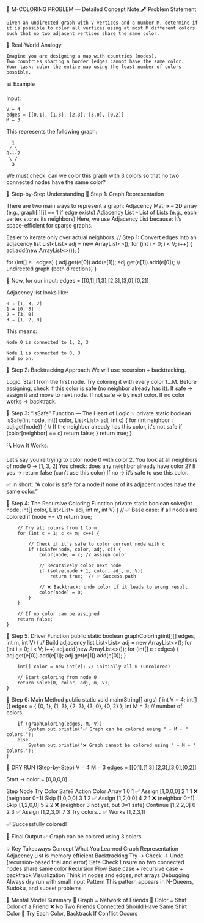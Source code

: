 🧩 M-COLORING PROBLEM — Detailed Concept Note
🖋️ Problem Statement

    Given an undirected graph with V vertices and a number M, determine if it is possible to color all vertices using at most M different colors such that no two adjacent vertices share the same color.

🧠 Real-World Analogy

    Imagine you are designing a map with countries (nodes).
    Two countries sharing a border (edge) cannot have the same color.
    Your task: color the entire map using the least number of colors possible.

📊 Example

Input:

    V = 4
    edges = [[0,1], [1,3], [2,3], [3,0], [0,2]]
    M = 3


This represents the following graph:

      1
     / \
    0---2
     \ /
      3


We must check: can we color this graph with 3 colors so that no two connected nodes have the same color?

🧩 Step-by-Step Understanding
🔹 Step 1: Graph Representation

There are two main ways to represent a graph:
Adjacency Matrix – 2D array (e.g., graph[i][j] == 1 if edge exists)
Adjacency List – List of Lists (e.g., each vertex stores its neighbors)
Here, we use Adjacency List because:
It’s space-efficient for sparse graphs.

Easier to iterate only over actual neighbors.
// Step 1: Convert edges into an adjacency list
List<List<Integer>> adj = new ArrayList<>();
for (int i = 0; i < V; i++) {
    adj.add(new ArrayList<>());
}

for (int[] e : edges) {
    adj.get(e[0]).add(e[1]);
    adj.get(e[1]).add(e[0]); // undirected graph (both directions)
}

🔸 Now, for our input:
edges = [[0,1],[1,3],[2,3],[3,0],[0,2]]

Adjacency list looks like:

    0 → [1, 3, 2]
    1 → [0, 3]
    2 → [3, 0]
    3 → [1, 2, 0]


This means:

    Node 0 is connected to 1, 2, 3

    Node 1 is connected to 0, 3
    and so on.

🔹 Step 2: Backtracking Approach
We will use recursion + backtracking.

Logic:
Start from the first node.
Try coloring it with every color 1...M.
Before assigning, check if this color is safe (no neighbor already has it).
If safe → assign it and move to next node.
If not safe → try next color.
If no color works → backtrack.

🔹 Step 3: “isSafe” Function — The Heart of Logic 💡
    private static boolean isSafe(int node, int[] color, List<List<Integer>> adj, int c) {
        for (int neighbor : adj.get(node)) {
            // If the neighbor already has this color, it's not safe
            if (color[neighbor] == c)
                return false;
        }
        return true;
    }

🔍 How It Works:

Let’s say you’re trying to color node 0 with color 2.
You look at all neighbors of node 0 → [1, 3, 2]
You check: does any neighbor already have color 2?
If yes → return false (can’t use this color)
If no → it’s safe to use this color.

✅ In short:
“A color is safe for a node if none of its adjacent nodes have the same color.”

🔹 Step 4: The Recursive Coloring Function
    private static boolean solve(int node, int[] color, List<List<Integer>> adj, int m, int V) {
        // ✅ Base case: if all nodes are colored
        if (node == V) return true;

        // Try all colors from 1 to m
        for (int c = 1; c <= m; c++) {

            // Check if it's safe to color current node with c
            if (isSafe(node, color, adj, c)) {
                color[node] = c; // assign color

                // Recursively color next node
                if (solve(node + 1, color, adj, m, V))
                    return true;  // ✅ Success path

                // ❌ Backtrack: undo color if it leads to wrong result
                color[node] = 0;
            }
        }

        // If no color can be assigned
        return false;
    }

🔹 Step 5: Driver Function
    public static boolean graphColoring(int[][] edges, int m, int V) {
        // Build adjacency list
        List<List<Integer>> adj = new ArrayList<>();
        for (int i = 0; i < V; i++) adj.add(new ArrayList<>());
        for (int[] e : edges) {
            adj.get(e[0]).add(e[1]);
            adj.get(e[1]).add(e[0]);
        }

        int[] color = new int[V]; // initially all 0 (uncolored)

        // Start coloring from node 0
        return solve(0, color, adj, m, V);
    }

🔹 Step 6: Main Method
    public static void main(String[] args) {
        int V = 4;
        int[][] edges = {
            {0, 1}, {1, 3}, {2, 3}, {3, 0}, {0, 2}
        };
        int M = 3; // number of colors

        if (graphColoring(edges, M, V))
            System.out.println("✅ Graph can be colored using " + M + " colors.");
        else
            System.out.println("❌ Graph cannot be colored using " + M + " colors.");
    }

🧩 DRY RUN (Step-by-Step)
V = 4
M = 3
edges = [[0,1],[1,3],[2,3],[3,0],[0,2]]

Start → color = [0,0,0,0]

Step	Node	Try Color	Safe?	Action	Color Array
1	    0	1	✅	Assign	[1,0,0,0]
2	    1	1	❌ (neighbor 0=1)	Skip	[1,0,0,0]
3	    1	2	✅	Assign	[1,2,0,0]
4	    2	1	❌ (neighbor 0=1)	Skip	[1,2,0,0]
5	    2	2	❌ (neighbor 3 not yet, but 0=1 safe)	Continue	[1,2,2,0]
6	    2	3	✅	Assign	[1,2,3,0]
7	    3	Try colors...	✅ Works	[1,2,3,1]	

✅ Successfully colored!

🧮 Final Output
✅ Graph can be colored using 3 colors.

💡 Key Takeaways
Concept	What You Learned
    Graph Representation	Adjacency List is memory efficient
    Backtracking	Try → Check → Undo (recursion-based trial and error)
    Safe Check	Ensure no two connected nodes share same color
    Recursion Flow	Base case + recursive case + backtrack
    Visualization	Think in nodes and edges, not arrays
    Debugging	Always dry run with small input
    Pattern	This pattern appears in N-Queens, Sudoku, and subset problems

🧭 Mental Model Summary
    🧩 Graph = Network of Friends
    🎨 Color = Shirt Color of a Friend
    ❌ No Two Friends Connected Should Have Same Shirt Color
    🧠 Try Each Color, Backtrack If Conflict Occurs